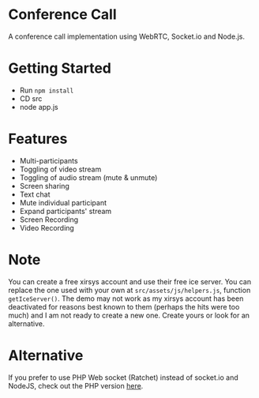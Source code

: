 # Conference Call
A conference call implementation using WebRTC, Socket.io and Node.js.


# Getting Started
- Run `npm install`
- CD src
- node app.js


# Features
- Multi-participants
- Toggling of video stream
- Toggling of audio stream (mute & unmute)
- Screen sharing
- Text chat
- Mute individual participant
- Expand participants' stream
- Screen Recording
- Video Recording



# Note
You can create a free xirsys account and use their free ice server. You can replace the one used with your own at `src/assets/js/helpers.js`, function `getIceServer()`. The demo may not work as my xirsys account has been deactivated for reasons best known to them (perhaps the hits were too much) and I am not ready to create a new one. Create yours or look for an alternative.


# Alternative
If you prefer to use PHP Web socket (Ratchet) instead of socket.io and NodeJS, check out the PHP version [here](https://github.com/amirsanni/conference-call-ratchet).
